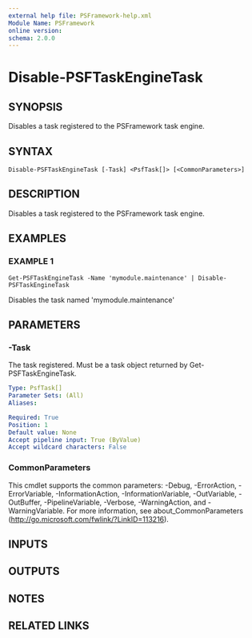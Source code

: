 ```yaml
---
external help file: PSFramework-help.xml
Module Name: PSFramework
online version:
schema: 2.0.0
---
```


# Disable-PSFTaskEngineTask

## SYNOPSIS
Disables a task registered to the PSFramework task engine.

## SYNTAX

```
Disable-PSFTaskEngineTask [-Task] <PsfTask[]> [<CommonParameters>]
```

## DESCRIPTION
Disables a task registered to the PSFramework task engine.

## EXAMPLES

### EXAMPLE 1
```
Get-PSFTaskEngineTask -Name 'mymodule.maintenance' | Disable-PSFTaskEngineTask
```

Disables the task named 'mymodule.maintenance'

## PARAMETERS

### -Task
The task registered.
Must be a task object returned by Get-PSFTaskEngineTask.

```yaml
Type: PsfTask[]
Parameter Sets: (All)
Aliases:

Required: True
Position: 1
Default value: None
Accept pipeline input: True (ByValue)
Accept wildcard characters: False
```

### CommonParameters
This cmdlet supports the common parameters: -Debug, -ErrorAction, -ErrorVariable, -InformationAction, -InformationVariable, -OutVariable, -OutBuffer, -PipelineVariable, -Verbose, -WarningAction, and -WarningVariable.
For more information, see about_CommonParameters (http://go.microsoft.com/fwlink/?LinkID=113216).

## INPUTS

## OUTPUTS

## NOTES

## RELATED LINKS
